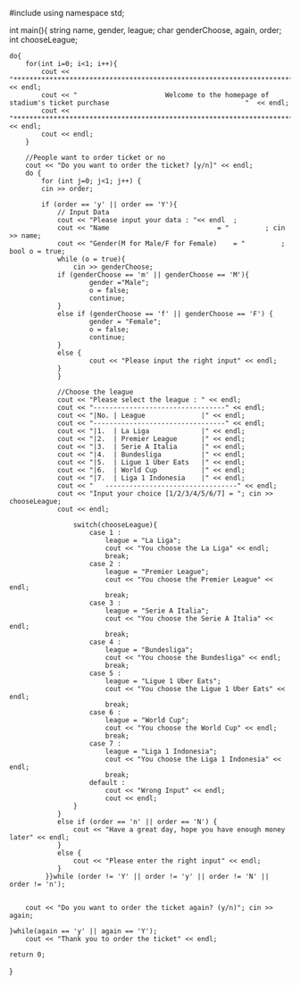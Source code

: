#include <iostream>
using namespace std; 

int main(){
	string name, gender, league;
	char genderChoose, again, order;
	int chooseLeague;
	
	do{
		for(int i=0; i<1; i++){
			cout << "************************************************************************************************************" 	<< endl;
			cout << "	                   Welcome to the homepage of stadium's ticket purchase                                  "  << endl;
			cout << "************************************************************************************************************" 	<< endl;
			cout << endl;
		}
		
		//People want to order ticket or no
		cout << "Do you want to order the ticket? [y/n]" << endl;
		do {
			for (int j=0; j<1; j++) {
			cin >> order;
			
			if (order == 'y' || order == 'Y'){
				// Input Data
				cout << "Please input your data : "<< endl	;
				cout << "Name               			= "			; cin >> name;
				cout << "Gender(M for Male/F for Female) 	= "			; bool o = true;
				while (o = true){
					cin >> genderChoose;
				if (genderChoose == 'm' || genderChoose == 'M'){
						gender ="Male";
						o = false;
						continue;
				}
				else if (genderChoose == 'f' || genderChoose == 'F') {
						gender = "Female";
						o = false;
						continue;
				}
				else {
						cout << "Please input the right input" << endl;
				}
				}
				
				//Choose the league
				cout << "Please select the league : " << endl;
				cout << "---------------------------------" << endl;
				cout << "|No. | League				|" << endl;
				cout << "---------------------------------" << endl;
				cout << "|1.  | La Liga				|" << endl;
				cout << "|2.  | Premier League		|" << endl;
				cout << "|3.  | Serie A Italia		|" << endl;
				cout << "|4.  | Bundesliga			|" << endl;
				cout << "|5.  | Ligue 1 Uber Eats	|" << endl;
				cout << "|6.  | World Cup			|" << endl;
				cout << "|7.  | Liga 1 Indonesia	|" << endl;
				cout << "   ---------------------------------" << endl;
				cout << "Input your choice [1/2/3/4/5/6/7] = "; cin >> chooseLeague;
				cout << endl;
				
					switch(chooseLeague){
						case 1 :
							league = "La Liga";
							cout << "You choose the La Liga" << endl;
							break;
						case 2 :
							league = "Premier League";
							cout << "You choose the Premier League" << endl;
							break;	
						case 3 :
							league = "Serie A Italia";
							cout << "You choose the Serie A Italia" << endl;
							break;	
						case 4 :
							league = "Bundesliga";
							cout << "You choose the Bundesliga" << endl;
							break;
						case 5 :
							league = "Ligue 1 Uber Eats";
							cout << "You choose the Ligue 1 Uber Eats" << endl;
							break;
						case 6 :
							league = "World Cup";
							cout << "You choose the World Cup" << endl;
							break;
						case 7 :
							league = "Liga 1 Indonesia";
							cout << "You choose the Liga 1 Indonesia" << endl;
							break;
						default :
							cout << "Wrong Input" << endl;
							cout << endl;
					}
				}
				else if (order == 'n' || order == 'N') {
					cout << "Have a great day, hope you have enough money later" << endl;
				}
				else {
					cout << "Please enter the right input" << endl;
				}
			 }}while (order != 'Y' || order != 'y' || order != 'N' || order != 'n');
				
			
		cout << "Do you want to order the ticket again? (y/n)"; cin >> again;
		
	}while(again == 'y' || again == 'Y');
		cout << "Thank you to order the ticket" << endl;
	
	return 0;
}
